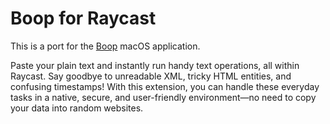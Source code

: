 # Boop for Raycast

This is a port for the [Boop](https://github.com/IvanMathy/Boop) macOS application.

Paste your plain text and instantly run handy text operations, all within Raycast. Say goodbye to unreadable XML, tricky HTML entities, and confusing timestamps! With this extension, you can handle these everyday tasks in a native, secure, and user-friendly environment—no need to copy your data into random websites.
